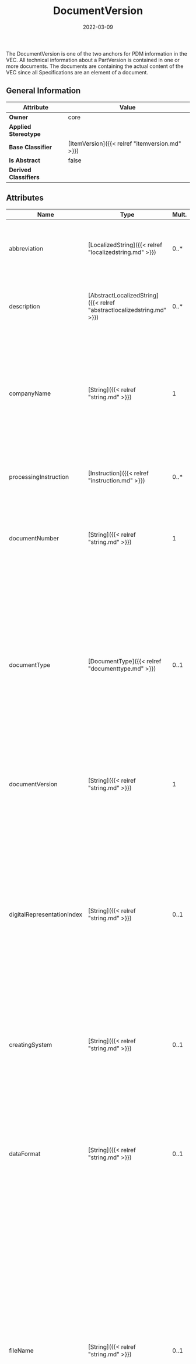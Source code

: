 ﻿---
title: DocumentVersion
toc: false
type: specs
date: "2022-03-09"
draft: false
specification: VEC
version: 2.0.0
documentType: "Recommendation"
elementType: Class
classes:
  - DocumentVersion
menu_name: vec-2.0.0
---
<p>The DocumentVersion is one of the two anchors for PDM information in the VEC. All technical information about a PartVersion is contained in one or more documents. The documents are containing the actual content of the VEC since all Specifications are an element of a document. </p>

## General Information

| Attribute               | Value |
|-------------------------|-------|
| **Owner**               | core |
| **Applied Stereotype**  |   |
| **Base Classifier**     | [ItemVersion]({{< relref "itemversion.md" >}})<br/>  |
| **Is Abstract**         | false |
| **Derived Classifiers** |   |

## Attributes
|  Name  |  Type  |  Mult.  |  Description  |  Owning Classifier  |
|--------|--------|---------|---------------|--------------|
|abbreviation | [LocalizedString]({{< relref "localizedstring.md" >}}) | 0..* | <p> Room for a short name of the Item. In case of a document the attribute is wanted to contain its title.      </p> | [ItemVersion]({{< relref "itemversion.md" >}}) |
|description | [AbstractLocalizedString]({{< relref "abstractlocalizedstring.md" >}}) | 0..* | <p>Room for additional, human readable information about the ItemVersion.  e.g. Buchsengehäuse 26-polig </p> | [ItemVersion]({{< relref "itemversion.md" >}}) |
|companyName | [String]({{< relref "string.md" >}}) | 1 | <p> Defines the publishing company of the ItemVersion. The companyName is part of the main identifier of an ItemVersion together with the corresponding number (partNumber or documentNumber) and version (partVersion or documentVersion).      </p> | [ItemVersion]({{< relref "itemversion.md" >}}) |
|processingInstruction | [Instruction]({{< relref "instruction.md" >}}) | 0..* | <p>Processing instructions for the application of the part or the document.  </p> | [ItemVersion]({{< relref "itemversion.md" >}}) |
|documentNumber | [String]({{< relref "string.md" >}}) | 1 | <p> The documentNumber is the major identifier of a DocumentVersion. The format is user defined and respectively company specific.       </p> | [DocumentVersion]({{< relref "documentversion.md" >}}) |
|documentType | [DocumentType]({{< relref "documenttype.md" >}}) | 0..1 | <p> The type of the document, that is defined in an <i>OpenEnumeration </i>and gives a hint about the content of the document. Values for typical types of documents in the process are predefined (e.g. a part master document for the specification of a <i>PartVersion</i>).      </p>      <p> At later point, further constraint might be attached to <i>documentType</i> defining a minimum content for certain types of documents.      </p> | [DocumentVersion]({{< relref "documentversion.md" >}}) |
|documentVersion | [String]({{< relref "string.md" >}}) | 1 | <p>The documentVersion specifies the version index of a document (see also documentNumber).  </p> | [DocumentVersion]({{< relref "documentversion.md" >}}) |
|digitalRepresentationIndex | [String]({{< relref "string.md" >}}) | 0..1 | <p> An arbitrary change index that indicates if the digital representation (the content in VEC) of this <i>DocumentVersion</i> has been changed /&#160;regenerated. This can be for example an index, a timestamp or a checksum. This allows the detection of changes in the content, even when the DocumentNumber &amp;&#160;DocumentVersion is the same.      </p>      <p> For a more detailed explanation in the context see &quot;Parts&#160;&amp;&#160;Documents&quot;. KBLFRM-837.      </p> | [DocumentVersion]({{< relref "documentversion.md" >}}) |
|creatingSystem | [String]({{< relref "string.md" >}}) | 0..1 | <p>The creatingSystem specifies the computer application or the machine which is used to create the document. </p> | [DocumentVersion]({{< relref "documentversion.md" >}}) |
|dataFormat | [String]({{< relref "string.md" >}}) | 0..1 | <p> The dataFormat specifies the convention that was used to structure the information in the document. This is useful if the DocumentVersion is a pointer to an external document, which is not contained in the VEC or if the content of this DocumentVersion was automatically generated by the extraction of the information out of the original document.      </p> | [DocumentVersion]({{< relref "documentversion.md" >}}) |
|fileName | [String]({{< relref "string.md" >}}) | 0..1 | <p> The name of the file as it appears in the VEC-Package, including the folder structure (fully qualified name) that contains this <i>DocumentVersion</i>. If this DocumentVersion is a link to an external document (e.g. a ComponentSymbol), then the fileName attribute points to the file containing the original document. The usage of this attribute is only valid, if the original document is distributed along with the VEC-file in a VEC-Package. It must not point to any file location which is not part of the VEC-Package (e.g. a File on a central server file share).      </p> | [DocumentVersion]({{< relref "documentversion.md" >}}) |
|location | [String]({{< relref "string.md" >}}) | 0..1 | <p> The location is a possibility to provide a reference to the source location of the <i>DocumentVersion</i> (e.g. a document management system or an archive system) where the original document can be found<i>.</i> The location shall be provided either as an URN&#160;or URL.      </p>      <p> &#160;      </p> | [DocumentVersion]({{< relref "documentversion.md" >}}) |
|numberOfSheets | [Integer]({{< relref "integer.md" >}}) | 0..1 | <p>The number of sheets contained in the document.  </p> | [DocumentVersion]({{< relref "documentversion.md" >}}) |

## Outgoing Relations
|    Type  |   Role   |   Mult.   |   Mult.   |   Description   |
|----------|----------|-----------|-----------|-----------------|
| [Specification]({{< relref "specification.md" >}}) | specification | 0..* | 0..1 | Specifies the Specifications contained in the DocumentVersion. All structured, technical information in the VEC is described by such Specifications. |
| [SheetOrChapter]({{< relref "sheetorchapter.md" >}}) | sheetOrChapter | 0..* | 1 | Specifies SheetOrChapters defined in this DocumentVersion. These are especially useful if the DocumentVersion represents an external reference. |
| [PartVersion]({{< relref "partversion.md" >}}) | referencedPart | 0..* | 0..* | The association is an informative link which PartVersions are described by the DocumentVersion. |
| [DocumentVersion]({{< relref "documentversion.md" >}}) | relatedDocument | 0..* | 0..* | The association is an informative link which DocumentVersion are related to each other (e.g. by derivation, A Harness-Drawing is related to a 3D-Model). |
| [ItemEquivalence]({{< relref "itemequivalence.md" >}}) | itemEquivalence | 0..* | 1 | Specifies ItemEquivalances defined by the DocumentVersion. |
##  Incoming Relations
|    Type  |   Mult.  |   Role    |   Mult.   |   Description  |
|----------|----------|-----------|-----------|----------------|
| [RequirementsConformanceStatement]({{< relref "requirementsconformancestatement.md" >}}) |  |  | 1 | <p> References the <i>DocumentVersion</i> that contains the requirements to which a conformance statement shall be expressed.      </p> |
| [VecContent]({{< relref "veccontent.md" >}}) | 1 | documentVersion | 0..* | Specifies the DocumentVersions contained in the VEC-file. |
| [ExternalMappingSpecification]({{< relref "externalmappingspecification.md" >}}) | 0..* | mappedDocument | 1 | <p> Reference to the <i>DocumentVersion</i> that represents the external data source that connected to the VEC content by the <i>ExternalMappingSpecification</i>.      </p> |
| [DocumentBasedInstruction]({{< relref "documentbasedinstruction.md" >}}) | 0..* | referencedDocument | 1 | References the DocumentVersion that is used as an Instruction. |
| [ExtendableElement]({{< relref "extendableelement.md" >}}) | 0..* | referencedExternalDocuments | 0..* | <p> This association allows all <i>ExtendableElements</i> in the VEC&#160;to reference <i>DocumentVersions </i>as &quot;external reference&quot;.      </p>      <p> This association shall be used for the extension of elements in the VEC&#160;with information that cannot be represented in the VEC&#160;in an appropriate way but can be expressed in some external format (e.g. a specific symbol for a <i>ComponentNode</i>).      </p>      <p> D<i>ocumentVersions</i> referenced by this association shall not contain any <i>Specifications.</i>      </p>      <p> This association is no replacement for associations with a more precise semantic like the <i>DocumentBasedInstruction</i> or the associations between <i>PartVersion </i>and <i>DocumentVersion.</i>      </p>      <p> &#160;      </p> |
| [DocumentVersion]({{< relref "documentversion.md" >}}) | 0..* | relatedDocument | 0..* | The association is an informative link which DocumentVersion are related to each other (e.g. by derivation, A Harness-Drawing is related to a 3D-Model). |
| [DocumentRelatedAssignmentGroup]({{< relref "documentrelatedassignmentgroup.md" >}}) | 0..* | relatedDocumentVersion | 1 | <p> References the <i>DocumentVersion</i> to which this group relates.      </p> |
